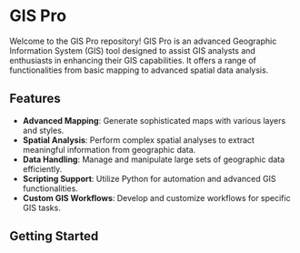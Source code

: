 # GIS Pro

Welcome to the GIS Pro repository! GIS Pro is an advanced Geographic Information System (GIS) tool designed to assist GIS analysts and enthusiasts in enhancing their GIS capabilities. It offers a range of functionalities from basic mapping to advanced spatial data analysis.

## Features

- **Advanced Mapping**: Generate sophisticated maps with various layers and styles.
- **Spatial Analysis**: Perform complex spatial analyses to extract meaningful information from geographic data.
- **Data Handling**: Manage and manipulate large sets of geographic data efficiently.
- **Scripting Support**: Utilize Python for automation and advanced GIS functionalities.
- **Custom GIS Workflows**: Develop and customize workflows for specific GIS tasks.

## Getting Started

